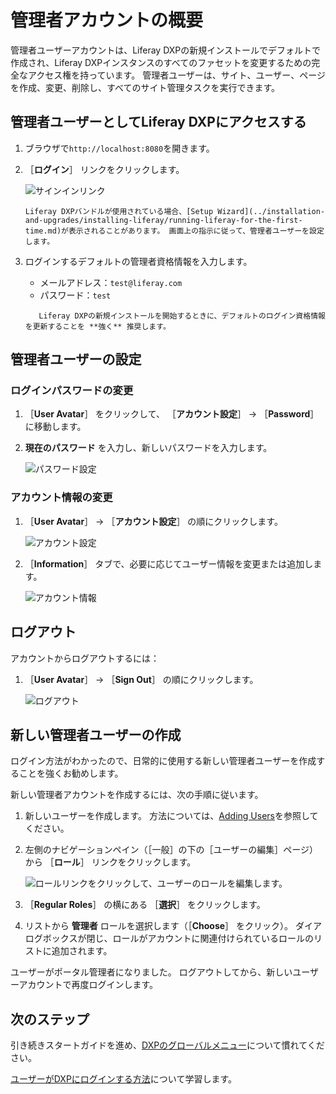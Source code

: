 # 管理者アカウントの概要

管理者ユーザーアカウントは、Liferay DXPの新規インストールでデフォルトで作成され、Liferay DXPインスタンスのすべてのファセットを変更するための完全なアクセス権を持っています。 管理者ユーザーは、サイト、ユーザー、ページを作成、変更、削除し、すべてのサイト管理タスクを実行できます。

<a name="accessing-liferay-dxp-as-the-admin-user" />

## 管理者ユーザーとしてLiferay DXPにアクセスする

1. ブラウザで`http://localhost:8080`を開きます。

1. ［**ログイン**］ リンクをクリックします。

    ![サインインリンク](./introduction-to-the-admin-account/images/01.png "サインインリンク")

    ```{note}
    Liferay DXPバンドルが使用されている場合、[Setup Wizard](../installation-and-upgrades/installing-liferay/running-liferay-for-the-first-time.md)が表示されることがあります。 画面上の指示に従って、管理者ユーザーを設定します。
    ```

1. ログインするデフォルトの管理者資格情報を入力します。

    * メールアドレス：`test@liferay.com`
    * パスワード：`test`

    ```{warning}
       Liferay DXPの新規インストールを開始するときに、デフォルトのログイン資格情報を更新することを **強く** 推奨します。
    ```

<a name="configuring-the-admin-user" />

## 管理者ユーザーの設定

<a name="changing-the-login-password" />

### ログインパスワードの変更

1. ［**User Avatar**］ をクリックして、 ［**アカウント設定**］ &rarr; ［**Password**］ に移動します。

1. **現在のパスワード** を入力し、新しいパスワードを入力します。

    ![パスワード設定](./introduction-to-the-admin-account/images/02.png "パスワード設定")

<a name="changing-account-information" />

### アカウント情報の変更

1. ［**User Avatar**］ &rarr; ［**アカウント設定**］ の順にクリックします。

    ![アカウント設定](./introduction-to-the-admin-account/images/03.png "アカウント設定")

1. ［**Information**］ タブで、必要に応じてユーザー情報を変更または追加します。

    ![アカウント情報](./introduction-to-the-admin-account/images/04.png "アカウント情報")

<a name="signing-out" />

## ログアウト

アカウントからログアウトするには：

1. ［**User Avatar**］ &rarr; ［**Sign Out**］ の順にクリックします。

    ![ログアウト](./introduction-to-the-admin-account/images/05.png "ログアウト")

<a name="creating-a-new-admin-user" />

## 新しい管理者ユーザーの作成

ログイン方法がわかったので、日常的に使用する新しい管理者ユーザーを作成することを強くお勧めします。

新しい管理者アカウントを作成するには、次の手順に従います。

1. 新しいユーザーを作成します。 方法については、[Adding Users](../users-and-permissions/users/adding-and-managing-users.md)を参照してください。

1. 左側のナビゲーションペイン（［一般］の下の［ユーザーの編集］ページ）から ［**ロール**］ リンクをクリックします。

    ![ロールリンクをクリックして、ユーザーのロールを編集します。](./introduction-to-the-admin-account/images/06.png)

1. ［**Regular Roles**］ の横にある ［**選択**］ をクリックします。

1. リストから **管理者** ロールを選択します（［**Choose**］ をクリック）。 ダイアログボックスが閉じ、ロールがアカウントに関連付けられているロールのリストに追加されます。

ユーザーがポータル管理者になりました。 ログアウトしてから、新しいユーザーアカウントで再度ログインします。

<a name="whats-next" />

## 次のステップ

引き続きスタートガイドを進め、[DXPのグローバルメニュー](./navigating-dxp.md)について慣れてください。

[ユーザーがDXPにログインする方法](../installation-and-upgrades/securing-liferay/authentication-basics.md)について学習します。
